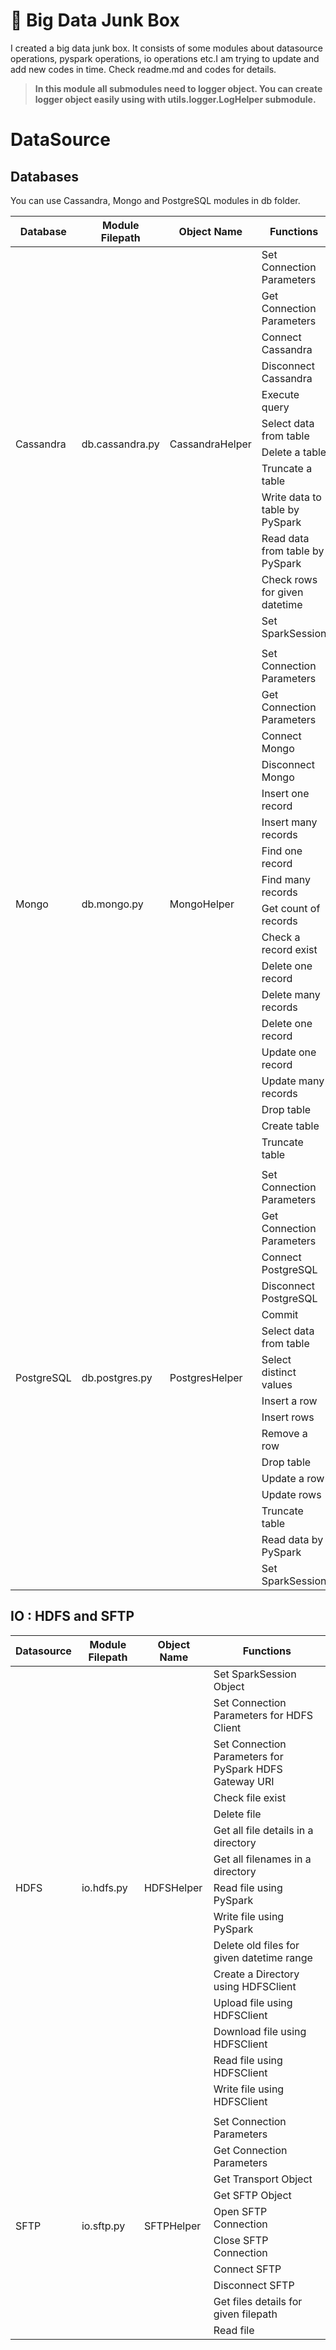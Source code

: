 # 🧰 Big Data Junk Box 
I created a big data junk box. It consists of some modules about datasource operations, pyspark operations, io operations etc.I am trying to update and add new codes in time.
Check readme.md and codes for details.

> <b> In this module all submodules need to logger object. You can create logger object easily using with utils.logger.LogHelper submodule.</b>
# DataSource 

## Databases

You can use Cassandra, Mongo and PostgreSQL modules in db folder.



<table>
    <thead>
        <tr>
            <th> Database</th>
            <th> Module Filepath</th>
            <th> Object Name</th>
            <th> Functions</th>
        </tr>
    </thead>
    <tbody>
        <tr>
            <td rowspan=12>Cassandra</td>
            <td rowspan=12>db.cassandra.py</td>
            <td rowspan=12>CassandraHelper</td>
            <td>Set Connection Parameters</td>
        </tr>
        <tr>
            <td>Get Connection Parameters</td>
        </tr>
        <tr>
            <td>Connect Cassandra</td>
        </tr>
        <tr>
            <td>Disconnect Cassandra</td>
        </tr>
        <tr>
            <td>Execute query</td>
        </tr>
        <tr>
            <td>Select data from table</td>
        </tr>
        <tr>
            <td>Delete a table</td>
        </tr>
        <tr>
            <td>Truncate a table</td>
        </tr>
        <tr>
            <td>Write data to table by PySpark</td>
        </tr>
        <tr>
            <td>Read data from table by PySpark</td>
        </tr>
        <tr>
            <td>Check rows for given datetime</td>
        </tr>
 <tr>
            <td>Set SparkSession</td>
        </tr>
    <tr>    <td class="bg" colspan=4>
    </td></tr>
    <tr>
            <td rowspan=18>Mongo</td>
            <td rowspan=18>db.mongo.py</td>
            <td rowspan=18>MongoHelper</td>
            <td>Set Connection Parameters</td>
        </tr>
        <tr>
            <td>Get Connection Parameters</td>
        </tr>
        <tr>
            <td>Connect Mongo</td>
        </tr>
        <tr>
            <td>Disconnect Mongo</td>
        </tr>
        <tr>
            <td>Insert one record</td>
        </tr>
        <tr>
            <td>Insert many records</td>
        </tr>
        <tr>
            <td>Find one record</td>
        </tr>
        <tr>
            <td>Find many records</td>
        </tr>
        <tr>
            <td>Get count of records</td>
        </tr>
        <tr>
            <td>Check a record exist</td>
        </tr>
        <tr>
            <td>Delete one record</td>
        </tr>
        <tr>
            <td>Delete many records</td>
        </tr>
        <tr>
            <td>Delete one record</td>
        </tr>
        <tr>
            <td>Update one record</td>
        </tr>
        <tr>
            <td>Update many records</td>
        </tr>
        <tr>
            <td>Drop table</td>
        </tr>
        <tr>
            <td>Create table</td>
        </tr>
        <tr>
            <td>Truncate table</td>
        </tr>
    <tr>   
    <td class="bg" colspan=4>
    </td>
    </tr>
    <tr>
            <td rowspan=16>PostgreSQL</td>
            <td rowspan=16>db.postgres.py</td>
            <td rowspan=16>PostgresHelper</td>
            <td>Set Connection Parameters</td>
        </tr>
        <tr>
            <td>Get Connection Parameters</td>
        </tr>
         <tr>
            <td>Connect PostgreSQL</td>
        </tr>
     <tr>
            <td>Disconnect PostgreSQL</td>
        </tr>
 <tr>
            <td>Commit</td>
        </tr>
 <tr>
            <td>Select data from table</td>
        </tr>
 <tr>
            <td>Select distinct values</td>
        </tr>
 <tr>
            <td>Insert a row</td>
        </tr>
 <tr>
            <td>Insert rows</td>
        </tr>
 <tr>
            <td>Remove a row</td>
        </tr>
 <tr>
            <td>Drop table</td>
        </tr>
 <tr>
            <td>Update a row</td>
        </tr>
 <tr>
            <td>Update rows</td>
        </tr>
 <tr>
            <td>Truncate table</td>
        </tr>
 <tr>
            <td>Read data by PySpark</td>
        </tr>
 <tr>
            <td>Set SparkSession</td>
        </tr>
    </tbody>
</table>

## IO : HDFS and SFTP 

<table>
  <thead>
        <tr>
            <th> Datasource</th>
            <th> Module Filepath</th>
            <th> Object Name</th>
            <th> Functions</th>
        </tr>
    </thead>
    <tbody>
        <tr>
            <td rowspan=15>HDFS</td>
            <td rowspan=15>io.hdfs.py</td>
            <td rowspan=15>HDFSHelper</td>
            <td>Set SparkSession Object</td>
        </tr>
        <tr>
            <td>Set Connection Parameters for HDFS Client</td>
        </tr>
       <tr>
            <td>Set Connection Parameters for PySpark HDFS Gateway URI</td>
        </tr>
        <tr>
            <td>Check file exist</td>
        </tr>
        <tr>
            <td>Delete file</td>
        </tr>
        <tr>
            <td>Get all file details in a directory</td>
        </tr>
        <tr>
            <td>Get all filenames in a directory</td>
        </tr>
        <tr>
            <td>Read file using PySpark</td>
        </tr>
       <tr>
            <td>Write file using PySpark</td>
        </tr>
       <tr>
            <td>Delete old files for given datetime range</td>
        </tr>
       <tr>
            <td>Create a Directory using HDFSClient</td>
        </tr>
       <tr>
            <td>Upload file using HDFSClient</td>
        </tr>
               <tr>
            <td>Download file using HDFSClient</td>
        </tr>
                <tr>
            <td>Read file using HDFSClient</td>
        </tr>
       <tr>
            <td>Write file using HDFSClient</td>
        </tr>
<tr><td colspan="4"></td> </tr>
        <tr>
            <td rowspan=15>SFTP</td>
            <td rowspan=15>io.sftp.py</td>
            <td rowspan=15>SFTPHelper</td>
            <td>Set Connection Parameters</td>
        </tr>
        <tr>
            <td>Get Connection Parameters</td>
        </tr>
       <tr>
            <td>Get Transport Object</td>
        </tr>
       <tr>
            <td>Get SFTP Object</td>
        </tr>
       <tr>
            <td>Open SFTP Connection</td>
        </tr>
       <tr>
            <td>Close SFTP Connection</td>
        </tr>
       <tr>
            <td>Connect SFTP</td>
        </tr>
       <tr>
            <td>Disconnect SFTP</td>
        </tr>
       <tr>
            <td>Get files details for given filepath</td>
        </tr>
       <tr>
            <td>Read file </td>
        </tr>

</table>